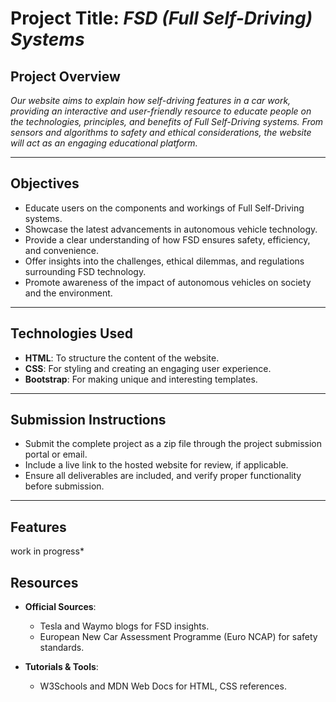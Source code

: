 ﻿# Project Title: *FSD (Full Self-Driving) Systems*

## Project Overview
*Our website aims to explain how self-driving features in a car work, providing an interactive and user-friendly resource to educate people on the technologies, principles, and benefits of Full Self-Driving systems. From sensors and algorithms to safety and ethical considerations, the website will act as an engaging educational platform.*

---

## Objectives
- Educate users on the components and workings of Full Self-Driving systems.
- Showcase the latest advancements in autonomous vehicle technology.
- Provide a clear understanding of how FSD ensures safety, efficiency, and convenience.
- Offer insights into the challenges, ethical dilemmas, and regulations surrounding FSD technology.
- Promote awareness of the impact of autonomous vehicles on society and the environment.

---

## Technologies Used
- **HTML**: To structure the content of the website.
- **CSS**: For styling and creating an engaging user experience.
- **Bootstrap**: For making unique and interesting templates.

---

## Submission Instructions
- Submit the complete project as a zip file through the project submission portal or email.
- Include a live link to the hosted website for review, if applicable.
- Ensure all deliverables are included, and verify proper functionality before submission.

---

## Features

work in progress*

## Resources
- **Official Sources**:
   - Tesla and Waymo blogs for FSD insights.
   - European New Car Assessment Programme (Euro NCAP) for safety standards.

- **Tutorials & Tools**:
   - W3Schools and MDN Web Docs for HTML, CSS references.
